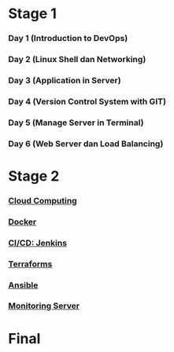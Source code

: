 # Stage 1
### Day 1 (Introduction to DevOps)
### Day 2 (Linux Shell dan Networking)
### Day 3 (Application in Server)
### Day 4 (Version Control System with GIT)
### Day 5 (Manage Server in Terminal)
### Day 6 (Web Server dan Load Balancing)

# Stage 2
### [Cloud Computing](https://github.com/angellaviory/DevOps16-dw-AngellaAvioryRotinsulu/tree/main/Stage%202/Cloud%20Computing)
### [Docker](https://github.com/angellaviory/DevOps16-dw-AngellaAvioryRotinsulu/tree/main/Stage%202/Docker)
### [CI/CD: Jenkins](https://github.com/angellaviory/DevOps16-dw-AngellaAvioryRotinsulu/tree/main/Stage%202/CICD%3A%20Jenkins)
### [Terraforms](https://github.com/angellaviory/DevOps16-dw-AngellaAvioryRotinsulu/tree/main/Stage%202/Terraform)
### [Ansible](https://github.com/angellaviory/DevOps16-dw-AngellaAvioryRotinsulu/tree/main/Stage%202/Ansible)
### [Monitoring Server](https://github.com/angellaviory/DevOps16-dw-AngellaAvioryRotinsulu/tree/main/Stage%202/Monitoring%20Server)

# Final
